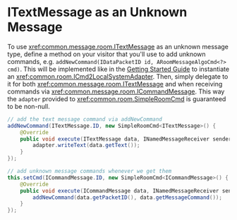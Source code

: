# ITextMessage as an Unknown Message
To use <xref:common.message.room.ITextMessage> as an unknown message type, define a method on your visitor that you'll use to add unknown commands, e.g. `addNewCommand(IDataPacketID id, ARoomMessageAlgoCmd<?> cmd)`. This will be implemented like in the [Getting Started Guide](./getstarted.md#receiving-a-message-command) to instantiate an <xref:common.room.ICmd2LocalSystemAdapter>. Then, simply delegate to it for both <xref:common.message.room.ITextMessage> and when receiving commands via <xref:common.message.room.ICommandMessage>. This way the `adapter` provided to <xref:common.room.SimpleRoomCmd> is guaranteed to be non-null.

```java
// add the text message command via addNewCommand
addNewCommand(ITextMessage.ID, new SimpleRoomCmd<ITextMessage>() {
    @Override
    public void execute(ITextMessage data, INamedMessageReceiver sender, ICmd2LocalSystemAdapter adapter) {
        adapter.writeText(data.getText());
    }
});

// add unknown message commands whenever we get them
this.setCmd(ICommandMessage.ID, new SimpleRoomCmd<ICommandMessage>() {
    @Override
    public void execute(ICommandMessage data, INamedMessageReceiver sender, ICmd2LocalSystemAdapter adapter) {
        addNewCommand(data.getPacketID(), data.getMessageCommand());
    }
});
```